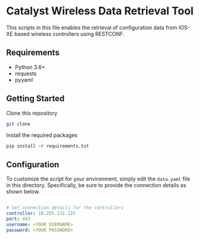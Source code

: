 # Catalyst Wireless Data Retrieval Tool

This scripts in this file enables the retrieval of configuration data from IOS-XE based wireless controllers using RESTCONF.

## Requirements

* Python 3.6+
* requests
* pyyaml

## Getting Started

Clone this repository

```sh
git clone
```

Install the required packages

```
pip install -r requirements.txt
```

## Configuration

To customize the script for your environment, simply edit the `data.yaml` file in this directory. Specifically,
be sure to provide the connection details as shown below.

```yaml

# Set connection details for the controllers
controller: 10.255.131.125
port: 443
username: <YOUR USERNAME>
password: <YOUR PASSWORD>
```
